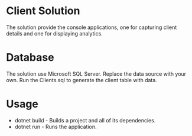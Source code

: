 # Client Solution
The solution provide the console applications, one for capturing client details and one for 
displaying analytics.

# Database
The solution use Microsoft SQL Server. Replace the data source with your own. Run the Clients.sql to generate the client table with data.

# Usage
* dotnet build - Builds a project and all of its dependencies.
* dotnet run - Runs the application.
